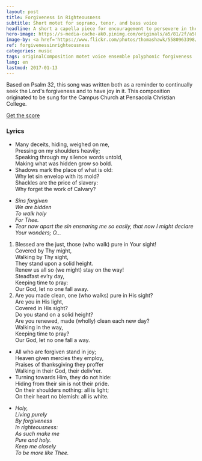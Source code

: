 ```yaml
---
layout: post
title: Forgiveness in Righteousness
subtitle: Short motet for soprano, tenor, and bass voice
headline: A short a capella piece for encouragement to persevere in the Lord and surmount sin
hero-image: https://s-media-cache-ak0.pinimg.com/originals/a5/81/2f/a5812f21cce534435c89b89253371f8d.jpg
image-by: <a href='https://www.flickr.com/photos/thomashawk/5580963398/in/photolist-9vaTYS-dUY3bQ-aQx4op-yRNaGs-kT3Rr7-kT3NxS-yRNf6Y-s46Z1y-wWPJmQ-kT2eHg-rPK5ff-kT24yD-kT2akD-kT1Cpv-qzQZBc-zweZAu-rwUJqZ-53uaUo-qvr5y-8FH3DA-ad9iNq-91S7Ey-8Qcmbr-5WdGS3-e5v2Jg-e5AFzQ-qCvH2G-8ej7Gj-JW2sQ-e5v474-7yuPBd-gQFUD-8Drmqh-fBHK7A-qxmhoG-9ErYFo-eD4YUL-7UfG4U-nRe8kq-f591H9-dYzqUZ-rmrmfV-c1C3rb-8dKerm-oV7tHR-a21HtQ-aYfzBZ-bbnZvk-dBjE43-iQh3Hd' target='_new'>Whose God</a> by <a href='https://www.flickr.com/photos/thomashawk/' target='_new' >Thomas Hawk</a> under <a href='https://creativecommons.org/licenses/by-nc/2.0/' target='_new'>Attribution-NonCommercial 2.0 Generic</a>
ref: forgivenessinrighteousness
categories: music
tags: originalComposition motet voice ensemble polyphonic forgiveness
lang: en
lastmod: 2017-01-13
---
```

Based on Psalm 32, this song was written both as a reminder to continually seek the Lord's forgiveness and to have joy in it. This composition originated to be sung for the Campus Church at Pensacola Christian College. 

<a href="https://imslp.org/wiki/Special:ImagefromIndex/455412/pndp" class="share-link pdf">Get the score <i class="fa fa-file-pdf-o" aria-hidden="true"></i></a>

<h3>Lyrics</h3>
<ul class="poetry">
<li>Many deceits, hiding, weighed on me,
<br />Pressing on my shoulders heavily;
<br />Speaking through my silence words untold,
<br />Making what was hidden grow so bold.</li>

<li>Shadows mark the place of what is old:
<br />Why let sin envelop with its mold?
<br />Shackles are the price of slavery:
<br />Why forget the work of Calvary?</li>
</ul>

<ul class="poetry">
<li><i>Sins forgiven
<br />We are bidden
<br />To walk holy
<br />For Thee.</i></li>

<li><i>Tear now apart the sin ensnaring me so easily, that now I might declare Your wonders; O&hellip;</i></li>
</ul>

<ol class="composition-lyrics">
<li>Blessed are the just, those (who walk) pure in Your sight!
<br />Covered by Thy might,
<br />Walking by Thy sight,
<br />They stand upon a solid height.
<br />Renew us all so (we might) stay on the way!
<br />Steadfast ev’ry day,
<br />Keeping time to pray:
<br />Our God, let no one fall away.</li>

<li>Are you made clean, one (who walks) pure in His sight?
<br />Are you in His light,
<br />Covered in His sight?
<br />Do you stand on a solid height?
<br />Are you renewed, made (wholly) clean each new day?
<br />Walking in the way,
<br />Keeping time to pray?
<br />Our God, let no one fall a way.</li>
</ol>

<ul class="poetry">
<li>All who are forgiven stand in joy;
<br />Heaven given mercies they employ,
<br />Praises of thanksgiving they proffer
<br />Walking in their God, their deliv’rer.</li>

<li>Turning towards Him, they do not hide:
<br />Hiding from their sin is not their pride.
<br />On their shoulders nothing: all is light;
<br />On their heart no blemish: all is white.</li>
</ul>

<ul class="poetry">
<li><i>Holy, 
<br />Living purely
<br />By forgiveness
<br />In righteousness:
<br />As such make me
<br />Pure and holy.
<br />Keep me closely
<br />To be more like Thee.</i></li>
</ul>
